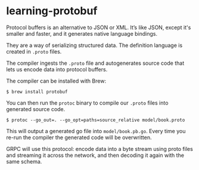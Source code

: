 # learning-protobuf

Protocol buffers is an alternative to JSON or XML. It’s like JSON, except it's smaller and faster, and it generates native language bindings.

They are a way of serializing structured data. The definition language is created in `.proto` files. 

The compiler ingests the `.proto` file and autogenerates source code that lets us encode data into protocol buffers.

The compiler can be installed with Brew:

```
$ brew install protobuf
```

You can then run the `protoc` binary to compile our `.proto` files into generated source code.

```
$ protoc --go_out=. --go_opt=paths=source_relative model/book.proto
```

This will output a generated go file into `model/book.pb.go`. Every time you re-run the compiler the generated code will be overwritten.

GRPC will use this protocol: encode data into a byte stream using proto files and streaming it across the network, and then decoding it again with the same schema.
